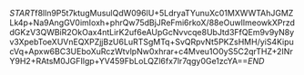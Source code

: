 $START$f8lln9P5t7ktugMusulQdW096lU+5LdryaTYunuXc01MXWWTAhJGMZLk4p+Na9AngGV0imIoxh+phrQw75dBjJReFmi6rkoX/88eOuwlImeowkXPrzddGKzV3QWBiR2OkOax4ntLirK2uf6eAUpGcNvvcqe8UbJtd3FfQEm9v9yN8yv3XpebToeXUVnEQXPZjjBzU6LuRTSgMTq+SvQRpvNt5PKZsHMH/yiS4KipucVq+Apxw6BC3UEboXuRczWtvlpNw0xhrar+c4Mveu1O0yS5C2qrTHZ+2INrY9H2+RAtsM0JGFIlgp+YV459FbLoLQZl6fx7lr7qgy0Ge1zcYA==$END$
